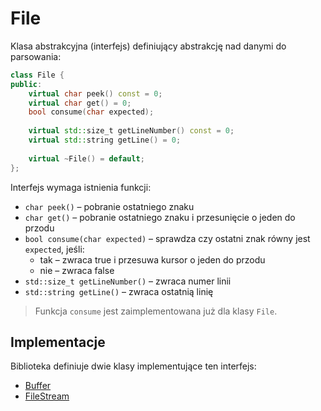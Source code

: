 # File

Klasa abstrakcyjna (interfejs) definiujący abstrakcję nad danymi do parsowania:

```cpp
class File {  
public:    
    virtual char peek() const = 0;  
    virtual char get() = 0;  
    bool consume(char expected);  
  
    virtual std::size_t getLineNumber() const = 0;  
    virtual std::string getLine() = 0;  
    
    virtual ~File() = default;
};
```

Interfejs wymaga istnienia funkcji:

- `char peek()` – pobranie ostatniego znaku
- `char get()` – pobranie ostatniego znaku i przesunięcie o jeden do przodu
- `bool consume(char expected)` – sprawdza czy ostatni znak równy jest `expected`, jeśli:
	- tak – zwraca true i przesuwa kursor o jeden do przodu
	- nie – zwraca false
- `std::size_t getLineNumber()` – zwraca numer linii
- `std::string getLine()` – zwraca ostatnią linię

> Funkcja `consume` jest zaimplementowana już dla klasy `File`.

## Implementacje

Biblioteka definiuje dwie klasy implementujące ten interfejs:

- [Buffer](./Buffer.md)
- [FileStream](./FileStream.md)

